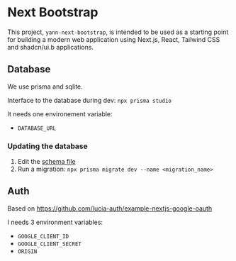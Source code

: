 # Next Bootstrap

This project, `yann-next-bootstrap`, is intended to be used as a starting point for building a modern web application using Next.js, React, Tailwind CSS and shadcn/ui.b applications.

## Database

We use prisma and sqlite.

Interface to the database during dev: `npx prisma studio`

It needs one environement variable:
- `DATABASE_URL`

### Updating the database

1. Edit the [schema file](prisma/schema.prisma)
2. Run a migration: `npx prisma migrate dev --name <migration_name>`

## Auth

Based on https://github.com/lucia-auth/example-nextjs-google-oauth

I needs 3 environment variables:
- `GOOGLE_CLIENT_ID`
- `GOOGLE_CLIENT_SECRET`
- `ORIGIN`
